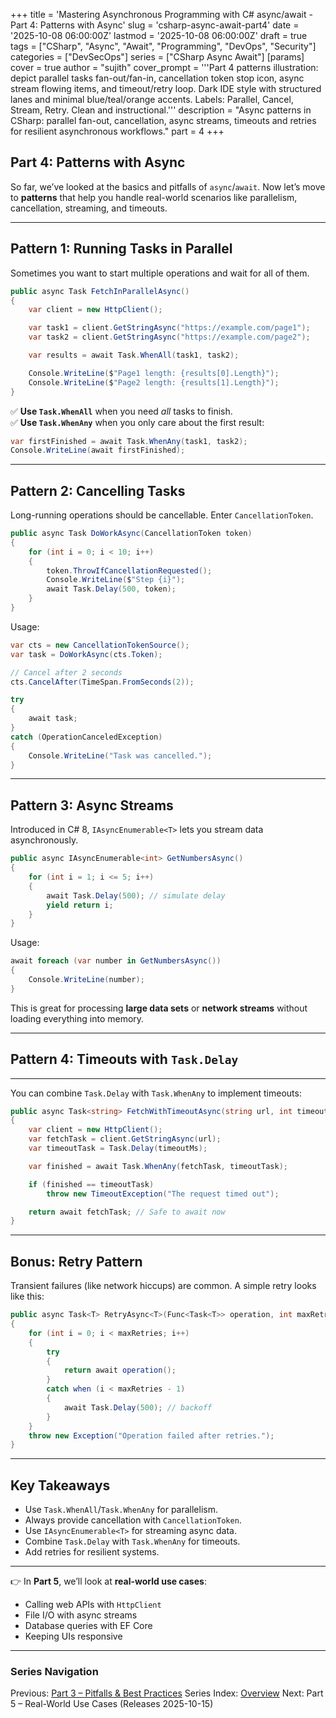 +++
title = 'Mastering Asynchronous Programming with C# async/await - Part 4: Patterns with Async'
slug = 'csharp-async-await-part4'
date = '2025-10-08 06:00:00Z'
lastmod = '2025-10-08 06:00:00Z'
draft = true
tags = ["CSharp", "Async", "Await", "Programming", "DevOps", "Security"]
categories = ["DevSecOps"]
series = ["CSharp Async Await"]
[params]
    cover = true
    author = "sujith"
    cover_prompt = '''Part 4 patterns illustration: depict parallel tasks fan-out/fan-in, cancellation token stop icon, async stream flowing items, and timeout/retry loop.
Dark IDE style with structured lanes and minimal blue/teal/orange accents. Labels: Parallel, Cancel, Stream, Retry. Clean and instructional.'''
description = "Async patterns in CSharp: parallel fan-out, cancellation, async streams, timeouts and retries for resilient asynchronous workflows."
part = 4
+++

## Part 4: Patterns with Async

So far, we’ve looked at the basics and pitfalls of `async`/`await`. Now let’s move to **patterns** that help you handle real-world scenarios like parallelism, cancellation, streaming, and timeouts.

---

## Pattern 1: Running Tasks in Parallel

Sometimes you want to start multiple operations and wait for all of them.

```csharp
public async Task FetchInParallelAsync()
{
    var client = new HttpClient();

    var task1 = client.GetStringAsync("https://example.com/page1");
    var task2 = client.GetStringAsync("https://example.com/page2");

    var results = await Task.WhenAll(task1, task2);

    Console.WriteLine($"Page1 length: {results[0].Length}");
    Console.WriteLine($"Page2 length: {results[1].Length}");
}
```

✅ **Use `Task.WhenAll`** when you need *all* tasks to finish.  
✅ **Use `Task.WhenAny`** when you only care about the first result:

```csharp
var firstFinished = await Task.WhenAny(task1, task2);
Console.WriteLine(await firstFinished);
```

---

## Pattern 2: Cancelling Tasks

Long-running operations should be cancellable. Enter `CancellationToken`.

```csharp
public async Task DoWorkAsync(CancellationToken token)
{
    for (int i = 0; i < 10; i++)
    {
        token.ThrowIfCancellationRequested();
        Console.WriteLine($"Step {i}");
        await Task.Delay(500, token);
    }
}
```

Usage:

```csharp
var cts = new CancellationTokenSource();
var task = DoWorkAsync(cts.Token);

// Cancel after 2 seconds
cts.CancelAfter(TimeSpan.FromSeconds(2));

try
{
    await task;
}
catch (OperationCanceledException)
{
    Console.WriteLine("Task was cancelled.");
}
```

---

## Pattern 3: Async Streams

Introduced in C# 8, `IAsyncEnumerable<T>` lets you stream data asynchronously.

```csharp
public async IAsyncEnumerable<int> GetNumbersAsync()
{
    for (int i = 1; i <= 5; i++)
    {
        await Task.Delay(500); // simulate delay
        yield return i;
    }
}
```

Usage:

```csharp
await foreach (var number in GetNumbersAsync())
{
    Console.WriteLine(number);
}
```

This is great for processing **large data sets** or **network streams** without loading everything into memory.

---

## Pattern 4: Timeouts with `Task.Delay`

---

You can combine `Task.Delay` with `Task.WhenAny` to implement timeouts:

```csharp
public async Task<string> FetchWithTimeoutAsync(string url, int timeoutMs)
{
    var client = new HttpClient();
    var fetchTask = client.GetStringAsync(url);
    var timeoutTask = Task.Delay(timeoutMs);

    var finished = await Task.WhenAny(fetchTask, timeoutTask);

    if (finished == timeoutTask)
        throw new TimeoutException("The request timed out");

    return await fetchTask; // Safe to await now
}
```

---

## Bonus: Retry Pattern

Transient failures (like network hiccups) are common. A simple retry looks like this:

```csharp
public async Task<T> RetryAsync<T>(Func<Task<T>> operation, int maxRetries = 3)
{
    for (int i = 0; i < maxRetries; i++)
    {
        try
        {
            return await operation();
        }
        catch when (i < maxRetries - 1)
        {
            await Task.Delay(500); // backoff
        }
    }
    throw new Exception("Operation failed after retries.");
}
```

---

## Key Takeaways

- Use `Task.WhenAll`/`Task.WhenAny` for parallelism.  
- Always provide cancellation with `CancellationToken`.  
- Use `IAsyncEnumerable<T>` for streaming async data.  
- Combine `Task.Delay` with `Task.WhenAny` for timeouts.  
- Add retries for resilient systems.  

---

👉 In **Part 5**, we’ll look at **real-world use cases**:  

- Calling web APIs with `HttpClient`  
- File I/O with async streams  
- Database queries with EF Core  
- Keeping UIs responsive  

---

### Series Navigation

Previous: [Part 3 – Pitfalls & Best Practices](/posts/2025/10/csharp-async-await-part3/)
Series Index: [Overview](/posts/2025/09/csharp-async-await/)
Next: Part 5 – Real-World Use Cases (Releases 2025-10-15)
